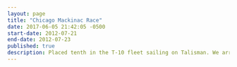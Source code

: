 ```yaml
---
layout: page
title: "Chicago Mackinac Race"
date: 2017-06-05 21:42:05 -0500
start-date: 2012-07-21
end-date: 2012-07-23
published: true
description: Placed tenth in the T-10 fleet sailing on Talisman. We arrived on Monday at 11:04:42 AM after sailing for 47 hours, 44 minutes and 42 seconds.
---
```

